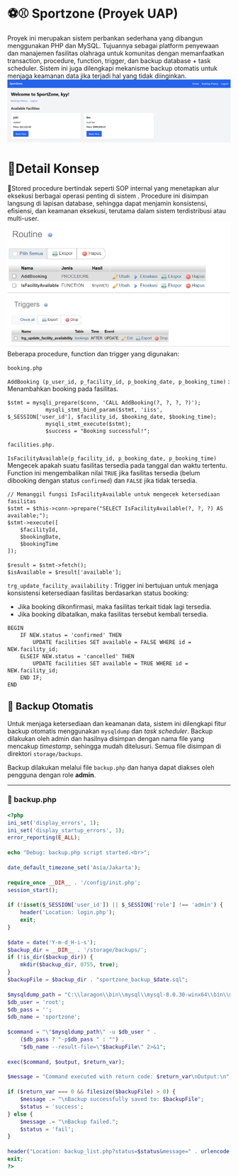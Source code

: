 # ⚽⚾ Sportzone (Proyek UAP)
Proyek ini merupakan sistem perbankan sederhana yang dibangun menggunakan PHP dan MySQL. Tujuannya sebagai platform penyewaan dan manajemen fasilitas olahraga untuk komunitas dengan memanfaatkan transaction, procedure, function, trigger, dan backup database + task scheduler. Sistem ini juga dilengkapi mekanisme backup otomatis untuk menjaga keamanan data jika terjadi hal yang tidak diinginkan.
<img src="https://github.com/slabkim/sportzone/blob/main/imgAset/dashboard.png" >

<h1>📌Detail Konsep</h1>
👣Stored procedure bertindak seperti SOP internal yang menetapkan alur eksekusi berbagai operasi penting di sistem . Procedure ini disimpan langsung di lapisan database, sehingga dapat menjamin konsistensi, efisiensi, dan keamanan eksekusi, terutama dalam sistem terdistribusi atau multi-user.
<img src="https://github.com/slabkim/sportzone/blob/main/imgAset/routine.png" >
<img src="https://github.com/slabkim/sportzone/blob/main/imgAset/trigger.png" >
Beberapa procedure, function dan trigger yang digunakan:

`booking.php`


`AddBooking (p_user_id, p_facility_id, p_booking_date, p_booking_time)` : Menambahkan booking pada fasilitas.

```
$stmt = mysqli_prepare($conn, 'CALL AddBooking(?, ?, ?, ?)');
            mysqli_stmt_bind_param($stmt, 'iiss', $_SESSION['user_id'], $facility_id, $booking_date, $booking_time);
            mysqli_stmt_execute($stmt);
            $success = "Booking successful!";
```
 

`facilities.php.`

`IsFacilityAvailable(p_facility_id, p_booking_date, p_booking_time)`
  Mengecek apakah suatu fasilitas tersedia pada tanggal dan waktu tertentu.  
  Function ini mengembalikan nilai `TRUE` jika fasilitas tersedia (belum dibooking dengan status `confirmed`) dan `FALSE` jika tidak tersedia.

```
// Memanggil fungsi IsFacilityAvailable untuk mengecek ketersediaan fasilitas
$stmt = $this->conn->prepare("SELECT IsFacilityAvailable(?, ?, ?) AS available;");
$stmt->execute([
    $facilityId,
    $bookingDate,
    $bookingTime
]);

$result = $stmt->fetch();
$isAvailable = $result['available'];
```
`trg_update_facility_availability` : Trigger ini bertujuan untuk menjaga konsistensi ketersediaan fasilitas berdasarkan status booking:
- Jika booking dikonfirmasi, maka fasilitas terkait tidak lagi tersedia.
- Jika booking dibatalkan, maka fasilitas tersebut kembali tersedia.

``` 
BEGIN
    IF NEW.status = 'confirmed' THEN
        UPDATE facilities SET available = FALSE WHERE id = NEW.facility_id;
    ELSEIF NEW.status = 'cancelled' THEN
        UPDATE facilities SET available = TRUE WHERE id = NEW.facility_id;
    END IF;
END
```

## 💾 Backup Otomatis

Untuk menjaga ketersediaan dan keamanan data, sistem ini dilengkapi fitur backup otomatis menggunakan `mysqldump` dan *task scheduler*. Backup dilakukan oleh admin dan hasilnya disimpan dengan nama file yang mencakup *timestamp*, sehingga mudah ditelusuri. Semua file disimpan di direktori `storage/backups`.

Backup dilakukan melalui file `backup.php` dan hanya dapat diakses oleh pengguna dengan role **admin**.

---

### 📄 backup.php

```php
<?php
ini_set('display_errors', 1);
ini_set('display_startup_errors', 1);
error_reporting(E_ALL);

echo "Debug: backup.php script started.<br>";

date_default_timezone_set('Asia/Jakarta');

require_once __DIR__ . '/config/init.php';
session_start();

if (!isset($_SESSION['user_id']) || $_SESSION['role'] !== 'admin') {
    header('Location: login.php');
    exit;
}

$date = date('Y-m-d_H-i-s');
$backup_dir = __DIR__ . '/storage/backups/';
if (!is_dir($backup_dir)) {
    mkdir($backup_dir, 0755, true);
}
$backupFile = $backup_dir . "sportzone_backup_$date.sql";

$mysqldump_path = "C:\\laragon\\bin\\mysql\\mysql-8.0.30-winx64\\bin\\mysqldump.exe";
$db_user = 'root';
$db_pass = '';
$db_name = 'sportzone';

$command = "\"$mysqldump_path\" -u $db_user " .
    ($db_pass ? "-p$db_pass " : "") .
    "$db_name --result-file=\"$backupFile\" 2>&1";

exec($command, $output, $return_var);

$message = "Command executed with return code: $return_var\nOutput:\n" . implode("\n", $output);

if ($return_var === 0 && filesize($backupFile) > 0) {
    $message .= "\nBackup successfully saved to: $backupFile";
    $status = 'success';
} else {
    $message .= "\nBackup failed.";
    $status = 'fail';
}

header("Location: backup_list.php?status=$status&message=" . urlencode($message));
exit;
?>
```
